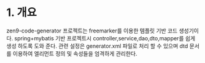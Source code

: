 
# 1. 개요
zen9-code-generator 프로젝트는 freemarker를 이용한 템플릿 기반 코드 생성기이다.
spring+mybatis 기반 프로젝트시 controller,service,dao,dto,mapper를 쉽게 생성 하도록 도와 준다. 
관련 설정은 generator.xml 파일로 처리 할 수 있으며 dtd 문서를 이용하여 엘리먼트 정의 및 속성들을 엄격하게 관리한다.
